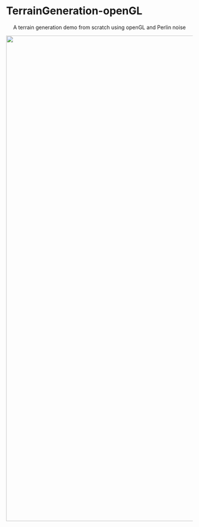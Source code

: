 # TerrainGeneration-openGL
<center>
  <p align="center">A terrain generation demo from scratch using openGL and Perlin noise</p>

  <img width="1312" alt="Screenshot 2025-03-01 at 1 09 11 AM" src="https://github.com/user-attachments/assets/015b9444-41b3-41ec-933f-fe4ac439bdfb" />

  
</center>
